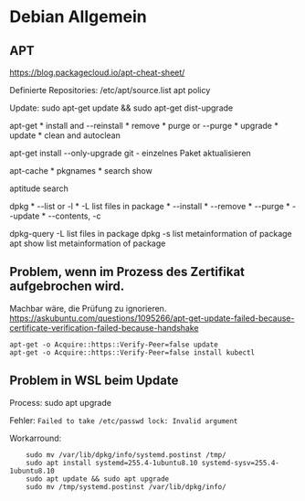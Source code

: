 # Debian Allgemein

## APT

https://blog.packagecloud.io/apt-cheat-sheet/

Definierte Repositories:
    /etc/apt/source.list
    apt policy

Update:
    sudo apt-get update && sudo apt-get dist-upgrade

apt-get
    * install and --reinstall
    * remove
    * purge or --purge
    * upgrade
    * update
    * clean and autoclean

apt-get install --only-upgrade git  - einzelnes Paket aktualisieren

apt-cache
    * pkgnames
    * search show

aptitude search <package>


dpkg
    * --list or -l 
    * -L                    list files in package
    * --install
    * --remove
    * --purge
    * --update
    * --contents, -c <debfile>

dpkg-query -L <package>   list files in package
dpkg -s <package>         list metainformation of package
apt show <package>        list metainformation of package


## Problem, wenn im Prozess des Zertifikat aufgebrochen wird. 

Machbar wäre, die Prüfung zu ignorieren. 
https://askubuntu.com/questions/1095266/apt-get-update-failed-because-certificate-verification-failed-because-handshake

```
apt-get -o Acquire::https::Verify-Peer=false update
apt-get -o Acquire::https::Verify-Peer=false install kubectl
```


## Problem in WSL beim Update

Process: sudo apt upgrade

Fehler: `Failed to take /etc/passwd lock: Invalid argument`

Workarround: 

```
    sudo mv /var/lib/dpkg/info/systemd.postinst /tmp/
    sudo apt install systemd=255.4-1ubuntu8.10 systemd-sysv=255.4-1ubuntu8.10
    sudo apt update && sudo apt upgrade
    sudo mv /tmp/systemd.postinst /var/lib/dpkg/info/
```
